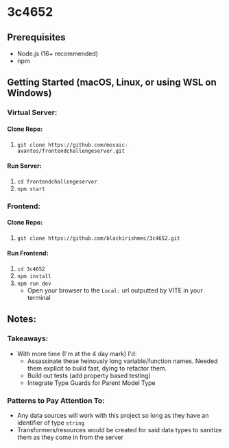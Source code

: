 # 3c4652

## Prerequisites

- Node.js (16+ recommended)
- npm

## Getting Started (macOS, Linux, or using WSL on Windows)

### Virtual Server:

#### Clone Repo:

1. `git clone https://github.com/mosaic-avantos/frontendchallengeserver.git`

#### Run Server:

1. `cd frontendchallengeserver`
2. `npm start`

### Frontend:

#### Clone Repo:

1. `git clone https://github.com/blackirishmec/3c4652.git`

#### Run Frontend:

1. `cd 3c4652`
2. `npm install`
3. `npm run dev`
    - Open your browser to the `Local:` url outputted by VITE in your terminal

## Notes:

### Takeaways:

- With more time (I'm at the 4 day mark) I'd:
    - Assassinate these heinously long variable/function names. Needed them explicit to build fast, dying to refactor them.
    - Build out tests (add property based testing)
    - Integrate Type Guards for Parent Model Type

### Patterns to Pay Attention To:

- Any data sources will work with this project so long as they have an identifier of type `string`
- Transformers/resources would be created for said data types to sanitize them as they come in from the server

